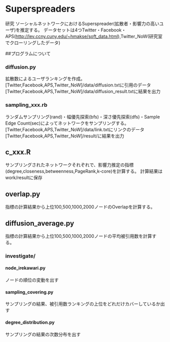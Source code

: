 # Superspreaders
研究
ソーシャルネットワークにおけるSuperspreader(拡散者・影響力の高いユーザ)を推定する。
データセットは4つTwitter・Facebook・APS(http://lev.ccny.cuny.edu/~hmakse/soft_data.html),Twitter_NoW(研究室でクローリングしたデータ)

##プログラムについて
### diffusion.py
拡散数によるユーザランキングを作成。
[Twitter,Facebook,APS,Twitter_NoW]/data/diffusion.txtに引用のデータ
[Twitter,Facebook,APS,Twitter_NoW]/data/diffusion_result.txtに結果を出力

### sampling_xxx.rb
ランダムサンプリング(rand)・幅優先探索(bfs)・深さ優先探索(dfs)・Sample Edge Count(sec)によってネットワークをサンプリングする。
[Twitter,Facebook,APS,Twitter_NoW]/data/link.txtにリンクのデータ
[Twitter,Facebook,APS,Twitter_NoW]/result/に結果を出力

## c_xxx.R
サンプリングされたネットワークそれぞれで、影響力推定の指標(degree,closeness,betweenness,PageRank,k-core)を計算する。
計算結果はwork/resultに保存

## overlap.py
指標の計算結果から上位100,500,1000,2000ノードのOverlapを計算する。

## diffusion_average.py
指標の計算結果から上位100,500,1000,2000ノードの平均被引用数を計算する。

### investigate/
#### node_irekawari.py
ノードの順位の変動を出す
#### sampling_covering.py
サンプリングの結果、被引用数ランキングの上位をどれだけカバーしているか出す
#### degree_distribution.py
サンプリングの結果の次数分布を出す
